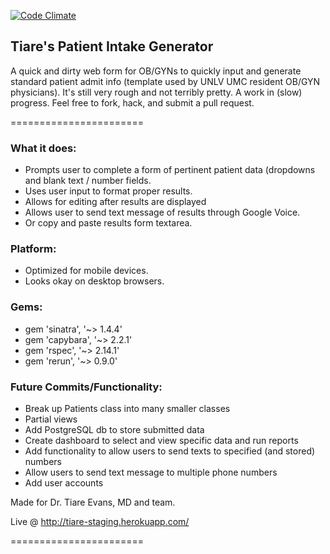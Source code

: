 [![Code Climate](https://codeclimate.com/github/PositiveControl/OBGYN-Pt-Intake-Generator.png)](https://codeclimate.com/github/PositiveControl/OBGYN-Pt-Intake-Generator)

## Tiare's Patient Intake Generator

A quick and dirty web form for OB/GYNs to quickly input and generate standard patient admit info (template used by UNLV UMC resident OB/GYN physicians).
It's still very rough and not terribly pretty.  A work in (slow) progress.  Feel free to fork, hack, and submit a pull request.

=======================

### What it does:

* Prompts user to complete a form of pertinent patient data (dropdowns and blank text / number fields.
* Uses user input to format proper results.
* Allows for editing after results are displayed
* Allows user to send text message of results through Google Voice.
* Or copy and paste results form textarea.

### Platform:

* Optimized for mobile devices.
* Looks okay on desktop browsers.

### Gems:

* gem 'sinatra', '~> 1.4.4'
* gem 'capybara', '~> 2.2.1'
* gem 'rspec', '~> 2.14.1'
* gem 'rerun', '~> 0.9.0'

### Future Commits/Functionality:

* Break up Patients class into many smaller classes
* Partial views
* Add PostgreSQL db to store submitted data
* Create dashboard to select and view specific data and run reports
* Add functionality to allow users to send texts to specified (and stored) numbers
* Allow users to send text message to multiple phone numbers
* Add user accounts

Made for Dr. Tiare Evans, MD and team.

Live @ http://tiare-staging.herokuapp.com/

=======================



